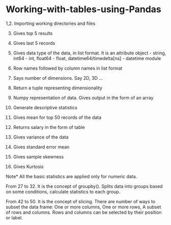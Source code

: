 # Working-with-tables-using-Pandas

1,2. Importing working directories and files

3. Gives top 5 results

4. Gives last 5 records

6. Gives data type of the data, in list format. It is an attribute
    object - string, int64 - int, float64 - float, datetime64/timedelta[ns] - datetime module
9. Row names followed by column names in list format

10. Says number of dimensions. Say 2D, 3D ...

12. Return a tuple representing dimensionality

13. Numpy representation of data. Gives output in the form of an array

18. Generate descriptive statistics

24. Gives mean for top 50 records of the data

26. Returns salary in the form of table

51. Gives variance of the data

52. Gives standard error mean

53. Gives sample skewness

54. Gives Kurtosis

Note* All the basic statistics are applied only for numeric data.

From 27 to 32. It is the concept of groupby().
  Splits data into groups based on some conditions,
  calculate statistics to each group.
 
 From 42 to 50. It is the concept of slicing.
  There are number of ways to subset the data frame: 
    One or more columns,
    One or more rows,
    A subset of rows and columns.
  Rows and columns can be selected by their position or label.
